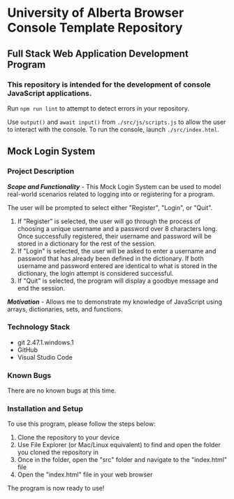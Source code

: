 # University of Alberta Browser Console Template Repository
## Full Stack Web Application Development Program
### This repository is intended for the development of console JavaScript applications.

Run `npm run lint` to attempt to detect errors in your repository.

Use `output()` and `await input()` from `./src/js/scripts.js` to allow the user to interact with the console.
To run the console, launch `./src/index.html`.


## __Mock Login System__
### __Project Description__
__*Scope and Functionality*__ - This Mock Login System can be used to model real-world scenarios related to logging into or registering for a program.

The user will be prompted to select either "Register", "Login", or "Quit".
1. If "Register" is selected, the user will go through the process of choosing a unique username and a password over 8 characters long. Once successfully registered, their username and password will be stored in a dictionary for the rest of the session.
2. If "Login" is selected, the user will be asked to enter a username and password that has already been defined in the dictionary. If both username and password entered are identical to what is stored in the dictionary, the login attempt is considered successful.
3. If "Quit" is selected, the program will display a goodbye message and end the session.

__*Motivation*__ - Allows me to demonstrate my knowledge of JavaScript using arrays, dictionaries, sets, and functions.

### __Technology Stack__
- git 2.47.1.windows.1
- GitHub
- Visual Studio Code

### __Known Bugs__
There are no known bugs at this time.

### __Installation and Setup__

To use this program, please follow the steps below:

1. Clone the repository to your device
2. Use File Explorer (or Mac/Linux equivalent) to find and open the folder you cloned the repository in
3. Once in the folder, open the "src" folder and navigate to the "index.html" file
4. Open the "index.html" file in your web browser

The program is now ready to use!